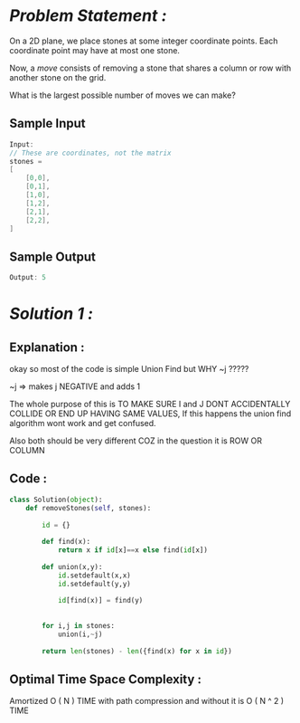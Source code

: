 # *Problem Statement :*

On a 2D plane, we place stones at some integer coordinate points. Each coordinate point may have at most one stone.

Now, a *move* consists of removing a stone that shares a column or row with another stone on the grid.

What is the largest possible number of moves we can make?

## Sample Input

```cpp
Input: 
// These are coordinates, not the matrix
stones = 
[
    [0,0],
    [0,1],
    [1,0],
    [1,2],
    [2,1],
    [2,2],
]
```

## Sample Output

```cpp
Output: 5
```

# *Solution 1 :*

## Explanation :

okay so most of the code is simple Union Find but WHY ~j ?????

~j ⇒ makes j NEGATIVE  and adds 1

The whole purpose of this is TO MAKE SURE I and J DONT ACCIDENTALLY COLLIDE OR END UP HAVING SAME VALUES, If this happens the union find algorithm wont work and get confused.

Also both should be very different COZ in the question it is ROW OR COLUMN

## Code :

```python
class Solution(object):
    def removeStones(self, stones):
        
        id = {}
        
        def find(x):
            return x if id[x]==x else find(id[x])
        
        def union(x,y):
            id.setdefault(x,x)
            id.setdefault(y,y)
            
            id[find(x)] = find(y)
            
        
        for i,j in stones:
            union(i,~j)
            
        return len(stones) - len({find(x) for x in id})
```

## Optimal Time Space Complexity :

Amortized O ( N ) TIME with path compression and without it is O ( N ^ 2 ) TIME